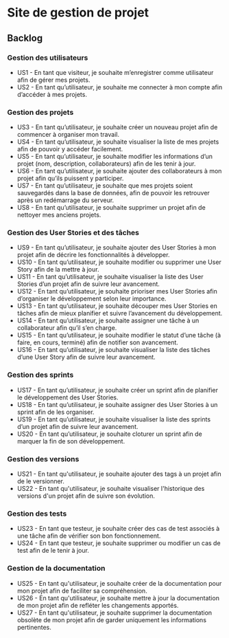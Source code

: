 # Site de gestion de projet

## Backlog

### Gestion des utilisateurs

- US1 - En tant que visiteur, je souhaite m’enregistrer comme utilisateur afin de gérer mes projets.
- US2 - En tant qu’utilisateur, je souhaite me connecter à mon compte afin d’accéder à mes projets.

### Gestion des projets

- US3 - En tant qu’utilisateur, je souhaite créer un nouveau projet afin de commencer à organiser mon travail.
- US4 - En tant qu’utilisateur, je souhaite visualiser la liste de mes projets afin de pouvoir y accéder facilement.
- US5 - En tant qu’utilisateur, je souhaite modifier les informations d’un projet (nom, description, collaborateurs) afin de les tenir à jour.
- US6 - En tant qu’utilisateur, je souhaite ajouter des collaborateurs à mon projet afin qu’ils puissent y participer.
- US7 - En tant qu’utilisateur, je souhaite que mes projets soient sauvegardés dans la base de données, afin de pouvoir les retrouver après un redémarrage du serveur.
- US8 - En tant qu’utilisateur, je souhaite supprimer un projet afin de nettoyer mes anciens projets.

### Gestion des User Stories et des tâches

- US9 - En tant qu’utilisateur, je souhaite ajouter des User Stories à mon projet afin de décrire les fonctionnalités à développer.
- US10 - En tant qu’utilisateur, je souhaite modifier ou supprimer une User Story afin de la mettre à jour.
- US11 - En tant qu’utilisateur, je souhaite visualiser la liste des User Stories d’un projet afin de suivre leur avancement.
- US12 - En tant qu’utilisateur, je souhaite prioriser mes User Stories afin d’organiser le développement selon leur importance.
- US13 - En tant qu’utilisateur, je souhaite découper mes User Stories en tâches afin de mieux planifier et suivre l’avancement du développement.
- US14 - En tant qu’utilisateur, je souhaite assigner une tâche à un collaborateur afin qu’il s’en charge.
- US15 - En tant qu’utilisateur, je souhaite modifier le statut d’une tâche (à faire, en cours, terminé) afin de notifier son avancement.
- US16 - En tant qu’utilisateur, je souhaite visualiser la liste des tâches d’une User Story afin de suivre leur avancement.

### Gestion des sprints

- US17 - En tant qu’utilisateur, je souhaite créer un sprint afin de planifier le développement des User Stories.
- US18 - En tant qu’utilisateur, je souhaite assigner des User Stories à un sprint afin de les organiser.
- US19 - En tant qu’utilisateur, je souhaite visualiser la liste des sprints d’un projet afin de suivre leur avancement.
- US20 - En tant qu’utilisateur, je souhaite cloturer un sprint afin de marquer la fin de son développement.

### Gestion des versions

- US21 - En tant qu'utilisateur, je souhaite ajouter des tags à un projet afin de le versionner.
- US22 - En tant qu'utilisateur, je souhaite visualiser l'historique des versions d'un projet afin de suivre son évolution.

### Gestion des tests

- US23 - En tant que testeur, je souhaite créer des cas de test associés à une tâche afin de vérifier son bon fonctionnement.
- US24 - En tant que testeur, je souhaite supprimer ou modifier un cas de test afin de le tenir à jour.

### Gestion de la documentation

- US25 - En tant qu'utilisateur, je souhaite créer de la documentation pour mon projet afin de faciliter sa compréhension.
- US26 - En tant qu'utilisateur, je souhaite mettre à jour la documentation de mon projet afin de refléter les changements apportés.
- US27 - En tant qu'utilisateur, je souhaite supprimer la documentation obsolète de mon projet afin de garder uniquement les informations pertinentes.
